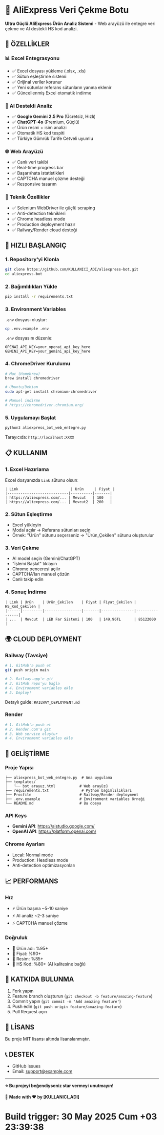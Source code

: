 # 🤖 AliExpress Veri Çekme Botu

**Ultra Güçlü AliExpress Ürün Analiz Sistemi** - Web arayüzü ile entegre veri çekme ve AI destekli HS kod analizi.

## 🎯 ÖZELLİKLER

### 📊 **Excel Entegrasyonu**
- ✅ Excel dosyası yükleme (.xlsx, .xls)
- ✅ Sütun eşleştirme sistemi
- ✅ Orijinal veriler korunur
- ✅ Yeni sütunlar referans sütunların yanına eklenir
- ✅ Güncellenmiş Excel otomatik indirme

### 🤖 **AI Destekli Analiz**
- ✅ **Google Gemini 2.5 Pro** (Ücretsiz, Hızlı)
- ✅ **ChatGPT-4o** (Premium, Güçlü)
- ✅ Ürün resmi + isim analizi
- ✅ Otomatik HS kod tespiti
- ✅ Türkiye Gümrük Tarife Cetveli uyumlu

### 🌐 **Web Arayüzü**
- ✅ Canlı veri takibi
- ✅ Real-time progress bar
- ✅ Başarı/hata istatistikleri
- ✅ CAPTCHA manuel çözme desteği
- ✅ Responsive tasarım

### 🔧 **Teknik Özellikler**
- ✅ Selenium WebDriver ile güçlü scraping
- ✅ Anti-detection teknikleri
- ✅ Chrome headless mode
- ✅ Production deployment hazır
- ✅ Railway/Render cloud desteği

## 🚀 HIZLI BAŞLANGIÇ

### 1. Repository'yi Klonla
```bash
git clone https://github.com/KULLANICI_ADI/aliexpress-bot.git
cd aliexpress-bot
```

### 2. Bağımlılıkları Yükle
```bash
pip install -r requirements.txt
```

### 3. Environment Variables
`.env` dosyası oluştur:
```bash
cp .env.example .env
```

`.env` dosyasını düzenle:
```env
OPENAI_API_KEY=your_openai_api_key_here
GEMINI_API_KEY=your_gemini_api_key_here
```

### 4. ChromeDriver Kurulumu
```bash
# Mac (Homebrew)
brew install chromedriver

# Ubuntu/Debian
sudo apt-get install chromium-chromedriver

# Manuel indirme
# https://chromedriver.chromium.org/
```

### 5. Uygulamayı Başlat
```bash
python3 aliexpress_bot_web_entegre.py
```

Tarayıcıda: `http://localhost:XXXX`

## 📋 KULLANIM

### 1. **Excel Hazırlama**
Excel dosyanızda `Link` sütunu olsun:
```
| Link                        | Ürün     | Fiyat |
|----------------------------|----------|-------|
| https://aliexpress.com/... | Mevcut   | 100   |
| https://aliexpress.com/... | Mevcut2  | 200   |
```

### 2. **Sütun Eşleştirme**
- Excel yükleyin
- Modal açılır → Referans sütunları seçin
- Örnek: "Ürün" sütunu seçerseniz → "Ürün_Çekilen" sütunu oluşturulur

### 3. **Veri Çekme**
- AI model seçin (Gemini/ChatGPT)
- "İşlemi Başlat" tıklayın
- Chrome penceresi açılır
- CAPTCHA'ları manuel çözün
- Canlı takip edin

### 4. **Sonuç İndirme**
```
| Link | Ürün    | Ürün_Çekilen    | Fiyat | Fiyat_Çekilen | HS_Kod_Çekilen |
|------|---------|-----------------|-------|---------------|----------------|
| ...  | Mevcut  | LED Far Sistemi | 100   | 149,96TL      | 85122000       |
```

## 🌍 CLOUD DEPLOYMENT

### Railway (Tavsiye)
```bash
# 1. GitHub'a push et
git push origin main

# 2. Railway.app'e git
# 3. GitHub repo'yu bağla
# 4. Environment variables ekle
# 5. Deploy!
```

Detaylı guide: `RAILWAY_DEPLOYMENT.md`

### Render
```bash
# 1. GitHub'a push et
# 2. Render.com'a git  
# 3. Web service oluştur
# 4. Environment variables ekle
```

## 🔧 GELİŞTİRME

### Proje Yapısı
```
├── aliexpress_bot_web_entegre.py  # Ana uygulama
├── templates/
│   └── bot_arayuz.html           # Web arayüzü
├── requirements.txt               # Python bağımlılıkları
├── Procfile                      # Railway/Render deployment
├── .env.example                  # Environment variables örneği
└── README.md                     # Bu dosya
```

### API Keys
- **Gemini API**: https://aistudio.google.com/
- **OpenAI API**: https://platform.openai.com/

### Chrome Ayarları
- Local: Normal mode
- Production: Headless mode
- Anti-detection optimizasyonları

## 📈 PERFORMANS

### Hız
- ⚡ Ürün başına ~5-10 saniye
- ⚡ AI analiz ~2-3 saniye  
- ⚡ CAPTCHA manuel çözme

### Doğruluk
- 🎯 Ürün adı: %95+
- 🎯 Fiyat: %90+
- 🎯 Resim: %85+
- 🎯 HS Kod: %80+ (AI kalitesine bağlı)

## 🤝 KATKIDA BULUNMA

1. Fork yapın
2. Feature branch oluşturun (`git checkout -b feature/amazing-feature`)
3. Commit yapın (`git commit -m 'Add amazing feature'`)
4. Push edin (`git push origin feature/amazing-feature`)
5. Pull Request açın

## 📝 LİSANS

Bu proje MIT lisansı altında lisanslanmıştır.

## 📞 DESTEK

- GitHub Issues
- Email: support@example.com

---

**⭐ Bu projeyi beğendiyseniz star vermeyi unutmayın!**

🤖 **Made with ❤️ by [KULLANICI_ADI]**
# Build trigger: 30 May 2025 Cum +03 23:39:38
